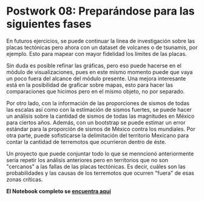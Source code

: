 # Postwork 08: Preparándose para las siguientes fases
En futuros ejercicios, se puede continuar la línea de investigación sobre las placas tectónicas pero ahora con un dataset de volcanes o de tsunamis, por ejemplo. Esto para mapear con mayor fidelidad los límites de las placas.

Sin duda es posible refinar las gráficas, pero eso puede hacerse en el módulo de visualizaciones, pues en este mismo momento puede que vaya un poco fuera del alcance del módulo presente. Una mejora interesante está en la posibilidad de graficar sobre mapas, esto para hacer las comparaciones que hicimos pero en el mismo objeto, no por separado.

Por otro lado, con la información de las proporciones de sismos de todas las escalas así como con la estimación de sismos fuertes, se puede hacer un análisis sobre la cantidad de sismos de todas las magnitudes en México para ciertos años. Además, con un bootstrap se puede estimar un error estándar para la proporción de sismos de México contra los mundiales. Por otra parte, puede sofisticarse la delimitación del territorio Mexicano para contar la cantidad de terremotos que ocurrieron dentro de éste.

Un proyecto que puede conjuntar todo lo que se menncionó anteriormente sería repetir los análisis anteriores pero en territorios que no son "cercanos" a las fallas de las placas tectónicas. Es decir, cuáles son las probabilidades y las causas de los terremotos que ocurren "fuera" de esas zonas críticas.

__El Notebook completo se [encuentra aquí](https://colab.research.google.com/drive/13T6rYJlOyld0x1NB_0-TiGYD4QEANFJn?usp=sharing)__
